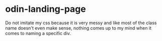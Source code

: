 # odin-landing-page

Do not imitate my css because it is very messy and like most of the class name doesn't even make sense, nothing comes up to my mind when it comes to naming a specific div.